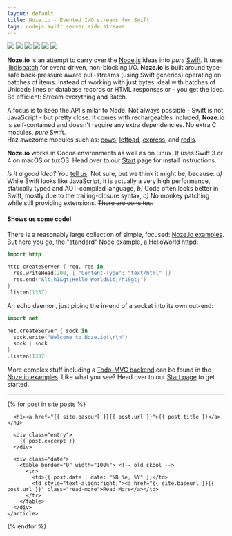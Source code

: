```yaml
---
layout: default
title: Noze.io - Evented I/O streams for Swift
tags: nodejs swift server side streams
---
```


<p>
  <img src="https://img.shields.io/badge/swift-3-blue.svg" />
  <img src="https://img.shields.io/badge/swift-4-blue.svg" />
  <img src="https://img.shields.io/badge/os-macOS-green.svg?style=flat" />
  <img src="https://img.shields.io/badge/os-iOS-green.svg?style=flat"   />
  <img src="https://img.shields.io/badge/os-tuxOS-green.svg?style=flat" />
  <img src="https://api.travis-ci.org/NozeIO/Noze.io.svg?branch=master&style=flat" />
</p>

**Noze.io** is an attempt to carry over the
[Node.js](http://nodejs.org/)
ideas into *pure*
[Swift](http://swift.org/).
It uses
[libdispatch](https://github.com/apple/swift-corelibs-libdispatch")
for event-driven, non-blocking I/O.
**Noze.io** is built around type-safe back-pressure aware pull-streams
(using Swift generics)
operating on batches of items. Instead of working with just bytes,
deal with batches of Unicode lines or database records or HTML
responses or - you get the idea.
Be efficient: Stream everything and ßatch.

A focus is to keep the API similar to Node. Not always possible -
Swift is not JavaScript - but pretty close.
It comes with rechargeables included, <b>Noze.io</b> is self-contained and
doesn't require any extra dependencies.
No extra C modules, <em>pure</em> Swift.<br />
Haz awezome modules such as:
[cows](https://github.com/NozeIO/Noze.io/tree/master/Sources/cows),
[leftpad](https://github.com/NozeIO/Noze.io/tree/master/Sources/leftpad),
[express](https://github.com/NozeIO/Noze.io/tree/master/Sources/express), and
[redis](https://github.com/NozeIO/Noze.io/tree/master/Sources/redis).

**Noze.io** works in Cocoa environments as well as on Linux.
It uses Swift 3 or 4 on macOS or tuxOS.
Head over to our [Start](http://noze.io/start/) page 
for install instructions.

*Is it a good idea?* You [tell us](/about/).
Not sure, but we think it might be,
because:
*a)*
While Swift looks like JavaScript, it is actually a very
high performance, statically typed and AOT-compiled language,
*b)*
Code often looks better in Swift, mostly due to the trailing-closure syntax,
*c)*
No monkey patching while still providing extensions.
~~There are cons too.~~

#### Shows us some code!

There is a reasonably large collection of simple, focused:
[Noze.io examples](https://github.com/NozeIO/Noze.io/tree/master/Samples). 
But here you go, the "standard" Node example, a
HelloWorld httpd:

```swift
import http

http.createServer { req, res in 
  res.writeHead(200, [ "Content-Type": "text/html" ])
  res.end("&lt;h1&gt;Hello World&lt;/h1&gt;")
}
.listen(1337)
```

An echo daemon, just piping the in-end of a socket into its own out-end:

```swift
import net

net.createServer { sock in
  sock.write("Welcome to Noze.io!\r\n")
  sock | sock
}
.listen(1337)
```

More complex stuff including a 
[Todo-MVC backend](https://github.com/NozeIO/Noze.io/blob/master/Samples/todo-mvc-redis/main.swift)
can be found in the
[Noze.io examples](https://github.com/NozeIO/Noze.io/tree/master/Samples).
Like what you see? Head over to our
[Start page](/start/)
to get started.

<hr />

<div class="posts">
  {% for post in site.posts %}
    <article class="post">

      <h1><a href="{{ site.baseurl }}{{ post.url }}">{{ post.title }}</a></h1>

      <div class="entry">
        {{ post.excerpt }}
      </div>
      
      <div class="date">
        <table border="0" width="100%"> <!-- old skool -->
          <tr>
            <td>{{ post.date | date: "%B %e, %Y" }}</td>
            <td style="text-align:right;"><a href="{{ site.baseurl }}{{ post.url }}" class="read-more">Read More</a></td>
          </tr>
        </table>
      </div>
    </article>
  {% endfor %}
</div>
